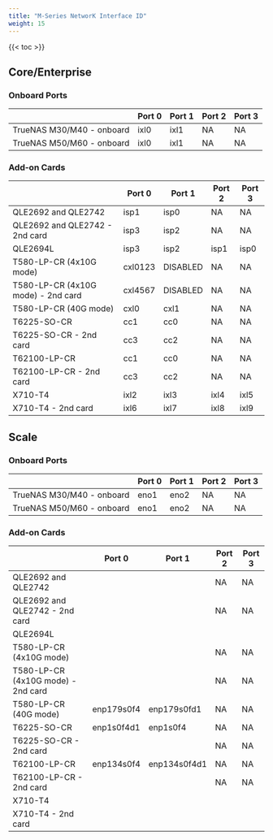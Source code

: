 ```yaml
---
title: "M-Series NetworK Interface ID"
weight: 15
---
```

{{< toc >}}

## Core/Enterprise ##

### Onboard Ports ###
| | Port 0 | Port 1 | Port 2 | Port 3 |
| -------- | -------- | -------- | -------- | -------- |
| TrueNAS M30/M40 - onboard | ixl0 | ixl1 | NA | NA |
| TrueNAS M50/M60 - onboard | ixl0 | ixl1 | NA | NA |

### Add-on Cards ###

| | Port 0 | Port 1 | Port 2 | Port 3 |
| -------- | -------- | -------- | -------- | -------- |
| QLE2692 and QLE2742 | isp1 | isp0 | NA | NA |
| QLE2692 and QLE2742 - 2nd card | isp3 | isp2 | NA | NA 
| QLE2694L | isp3 | isp2 | isp1 | isp0 |
| T580-LP-CR (4x10G mode) | cxl0123 | DISABLED | NA | NA |
| T580-LP-CR (4x10G mode) - 2nd card | cxl4567 | DISABLED | NA | NA |
| T580-LP-CR (40G mode) | cxl0 | cxl1 | NA | NA |
| T6225-SO-CR | cc1 | cc0 | NA | NA |
| T6225-SO-CR - 2nd card | cc3 | cc2 | NA | NA |
| T62100-LP-CR | cc1 | cc0 | NA | NA |
| T62100-LP-CR - 2nd card | cc3 | cc2 | NA | NA |
| X710-T4 | ixl2 | ixl3 | ixl4 | ixl5 |
| X710-T4 - 2nd card | ixl6 | ixl7 | ixl8 | ixl9 |


## Scale ##


### Onboard Ports ###
| | Port 0 | Port 1 | Port 2 | Port 3 |
| -------- | -------- | -------- | -------- | -------- |
| TrueNAS M30/M40 - onboard | eno1 | eno2 | NA | NA |
| TrueNAS M50/M60 - onboard | eno1 | eno2 | NA | NA |

### Add-on Cards ###

| | Port 0 | Port 1 | Port 2 | Port 3 |
| -------- | -------- | -------- | -------- | -------- |
| QLE2692 and QLE2742 | | | NA | NA |
| QLE2692 and QLE2742 - 2nd card | | | NA | NA |
| QLE2694L | | | | |
| T580-LP-CR (4x10G mode) | | | NA | NA |
| T580-LP-CR (4x10G mode) - 2nd card | | | NA | NA |
| T580-LP-CR (40G mode) | enp179s0f4 | enp179s0fd1 | NA | NA |
| T6225-SO-CR | enp1s0f4d1 | enp1s0f4 | NA | NA |
| T6225-SO-CR - 2nd card | | | NA | NA |
| T62100-LP-CR | enp134s0f4 | enp134s0f4d1 | NA | NA |
| T62100-LP-CR - 2nd card | | | NA | NA |
| X710-T4 | | | | |
| X710-T4 - 2nd card | | | | |

